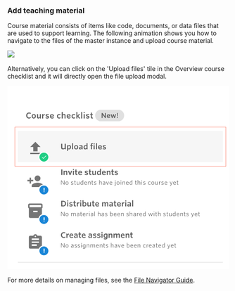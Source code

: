 ### Add teaching material

Course material consists of items like code, documents, or data files that are used to support learning. The following animation shows you how to navigate to the files of the master instance and upload course material.

![](../../.gitbook/assets/upload_tm_ed.gif)

Alternatively, you can click on the 'Upload files' tile in the Overview course checklist and it will directly open the file upload modal.

![](<../../.gitbook/assets/Screen Shot 2021-05-20 at 3.28.02 PM.png>)

For more details on managing files, see the [File Navigator Guide](../../features/file-system-and-storage/file-navigator.md).
